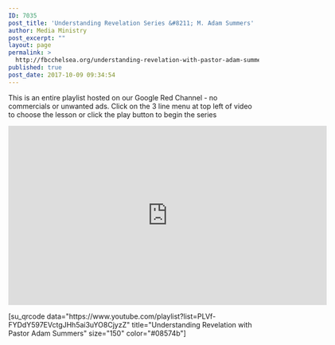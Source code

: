 ```yaml
---
ID: 7035
post_title: 'Understanding Revelation Series &#8211; M. Adam Summers'
author: Media Ministry
post_excerpt: ""
layout: page
permalink: >
  http://fbcchelsea.org/understanding-revelation-with-pastor-adam-summers/
published: true
post_date: 2017-10-09 09:34:54
---
```

<p class="">This is an entire playlist hosted on our Google Red Channel - no commercials or unwanted ads. Click on the 3 line menu at top left of video to choose the lesson or click the play button to begin the series</p>
<div class="video-container"><iframe src="https://www.youtube.com/embed/videoseries?list=PLVf-FYDdY597EVctgJHh5ai3uYO8CjyzZ" width="640" height="360" frameborder="0" allowfullscreen="allowfullscreen"></iframe></div><p>[su_qrcode data="https://www.youtube.com/playlist?list=PLVf-FYDdY597EVctgJHh5ai3uYO8CjyzZ" title="Understanding Revelation with Pastor Adam Summers" size="150" color="#08574b"]</p>